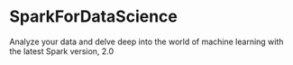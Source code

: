 # SparkForDataScience
Analyze your data and delve deep into the world of machine learning with the latest Spark version, 2.0
